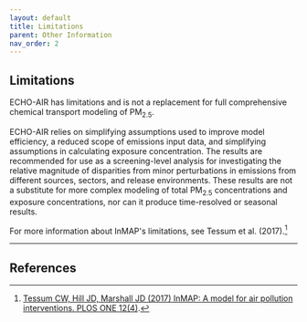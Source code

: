 ```yaml
---
layout: default
title: Limitations
parent: Other Information
nav_order: 2
---
```


## Limitations

ECHO-AIR has limitations and is not a replacement for full comprehensive chemical transport modeling of PM<sub>2.5</sub>.

ECHO-AIR relies on simplifying assumptions used to improve model efficiency, a reduced scope of emissions input data, and simplifying assumptions in calculating exposure concentration. The results are recommended for use as a screening-level analysis for investigating the relative magnitude of disparities from minor perturbations in emissions from different sources, sectors, and release environments. These results are not a substitute for more complex modeling of total PM<sub>2.5</sub> concentrations and exposure concentrations, nor can it produce time-resolved or seasonal results.

For more information about InMAP's limitations, see Tessum et al. (2017).[^1]

----
## References
[^1]: [Tessum CW, Hill JD, Marshall JD (2017) InMAP: A model for air pollution interventions. PLOS ONE 12(4)](https://doi.org/10.1371/journal.pone.0176131). 
